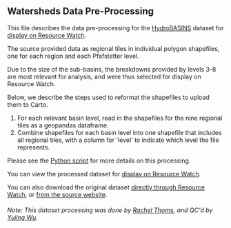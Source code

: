 ## Watersheds Data Pre-Processing
This file describes the data pre-processing for the [HydroBASINS](https://www.hydrosheds.org/page/hydrobasins) dataset for [display on Resource Watch](https://resourcewatch.org/data/explore/ab6216ee-9a2b-412f-b538-8644d5834c7a).

The source provided data as regional tiles in individual polygon shapefiles, one for each
region and each Pfafstetter level. 

Due to the size of the sub-basins, the breakdowns provided by levels 3-8 are most relevant for analysis, and were thus selected for display on Resource Watch. 

Below, we describe the steps used to reformat the shapefiles to upload them to Carto.

1. For each relevant basin level, read in the shapefiles for the nine regional tiles as a geopandas dataframe.
2. Combine shapefiles for each basin level into one shapefile that includes all regional tiles, with a column for 'level' to indicate which level the file represents.

Please see the [Python script](https://github.com/resource-watch/data-pre-processing/blob/master/wat_068_rw0_watersheds/wat_068_rw0_watersheds_processing.py) for more details on this processing.

You can view the processed dataset for [display on Resource Watch](https://resourcewatch.org/data/explore/ab6216ee-9a2b-412f-b538-8644d5834c7a).

You can also download the original dataset [directly through Resource Watch](http://wri-public-data.s3.amazonaws.com/resourcewatch/wat_068_rw0_watersheds.zip), or [from the source website](https://www.dropbox.com/sh/hmpwobbz9qixxpe/AACPCyoHHAQUt_HNdIbWOFF4a/HydroBASINS/standard?dl=0&subfolder_nav_tracking=1).

###### Note: This dataset processing was done by [Rachel Thoms](https://www.wri.org/profile/rachel-thoms), and QC'd by [Yujing Wu](https://www.wri.org/profile/yujing-wu).
